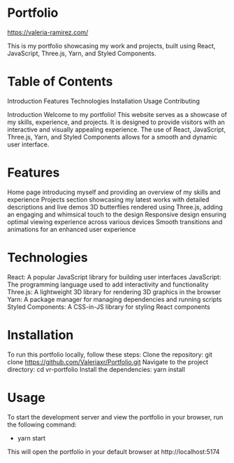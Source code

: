 # Portfolio

https://valeria-ramirez.com/

This is my portfolio showcasing my work and projects, built using React, JavaScript, Three.js, Yarn, and Styled Components.


# Table of Contents

Introduction
Features
Technologies
Installation
Usage
Contributing

Introduction
Welcome to my portfolio! This website serves as a showcase of my skills, experience, and projects. It is designed to provide visitors with an interactive and visually appealing experience. The use of React, JavaScript, Three.js, Yarn, and Styled Components allows for a smooth and dynamic user interface.

# Features

Home page introducing myself and providing an overview of my skills and experience
Projects section showcasing my latest works with detailed descriptions and live demos
3D butterflies rendered using Three.js, adding an engaging and whimsical touch to the design
Responsive design ensuring optimal viewing experience across various devices
Smooth transitions and animations for an enhanced user experience

# Technologies

React: A popular JavaScript library for building user interfaces
JavaScript: The programming language used to add interactivity and functionality
Three.js: A lightweight 3D library for rendering 3D graphics in the browser
Yarn: A package manager for managing dependencies and running scripts
Styled Components: A CSS-in-JS library for styling React components

# Installation

To run this portfolio locally, follow these steps:
Clone the repository: git clone https://github.com/Valeriaxr/Portfolio.git
Navigate to the project directory: cd vr-portfolio
Install the dependencies: yarn install

# Usage

To start the development server and view the portfolio in your browser, run the following command:
- yarn start

This will open the portfolio in your default browser at http://localhost:5174


